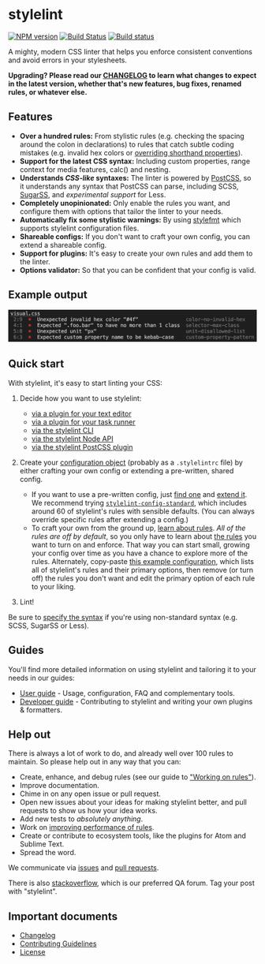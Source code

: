 # stylelint

[![NPM version](http://img.shields.io/npm/v/stylelint.svg)](https://www.npmjs.org/package/stylelint) [![Build Status](https://travis-ci.org/stylelint/stylelint.svg?branch=master)](https://travis-ci.org/stylelint/stylelint) [![Build status](https://ci.appveyor.com/api/projects/status/wwajr0886e00g8je/branch/master?svg=true)](https://ci.appveyor.com/project/stylelint/stylelint/branch/master)

A mighty, modern CSS linter that helps you enforce consistent conventions and avoid errors in your stylesheets.

**Upgrading? Please read our [CHANGELOG](CHANGELOG.md) to learn what changes to expect in the latest version, whether that's new features, bug fixes, renamed rules, or whatever else.**

## Features

- **Over a hundred rules:** From stylistic rules (e.g. checking the spacing around the colon in declarations) to rules that catch subtle coding mistakes (e.g. invalid hex colors or [overriding shorthand properties](https://developer.mozilla.org/en-US/docs/Web/CSS/Shorthand_properties#Tricky_edge_cases)).
- **Support for the latest CSS syntax:** Including custom properties, range context for media features, calc() and nesting.
- **Understands *CSS-like* syntaxes:** The linter is powered by [PostCSS](https://github.com/postcss/postcss), so it understands any syntax that PostCSS can parse, including SCSS, [SugarSS](https://github.com/postcss/sugarss), and *experimental support* for Less.
- **Completely unopinionated:** Only enable the rules you want, and configure them with options that tailor the linter to your needs.
- **Automatically fix some stylistic warnings:** By using [stylefmt](https://github.com/morishitter/stylefmt) which supports stylelint configuration files.
- **Shareable configs:** If you don't want to craft your own config, you can extend a shareable config.
- **Support for plugins:** It's easy to create your own rules and add them to the linter.
- **Options validator:** So that you can be confident that your config is valid.

## Example output

![Example](https://github.com/stylelint/stylelint/raw/master/example.png?raw=true)

## Quick start

With stylelint, it's easy to start linting your CSS:

1. Decide how you want to use stylelint:

    - [via a plugin for your text editor](/docs/user-guide/complementary-tools.md#editor-plugins)
    - [via a plugin for your task runner](/docs/user-guide/complementary-tools.md#build-tool-plugins)
    - [via the stylelint CLI](/docs/user-guide/cli.md)
    - [via the stylelint Node API](/docs/user-guide/node-api.md)
    - [via the stylelint PostCSS plugin](/docs/user-guide/postcss-plugin.md)

2. Create your [configuration object](/docs/user-guide/configuration.md) (probably as a `.stylelintrc` file) by either crafting your own config or extending a pre-written, shared config.

   - If you want to use a pre-written config, just [find one](https://www.npmjs.com/browse/keyword/stylelint-config) and [extend it](/docs/user-guide/configuration.md#extends). We recommend trying [`stylelint-config-standard`](https://github.com/stylelint/stylelint-config-standard), which includes around 60 of stylelint's rules with sensible defaults. (You can always override specific rules after extending a config.)
   - To craft your own from the ground up, [learn about rules](/docs/user-guide/about-rules.md). *All of the rules are off by default*, so you only have to learn about [the rules](/docs/user-guide/rules.md) you want to turn on and enforce. That way you can start small, growing your config over time as you have a chance to explore more of the rules. Alternately, copy-paste [this example configuration](/docs/user-guide/example-config.md), which lists all of stylelint's rules and their primary options, then remove (or turn off) the rules you don't want and edit the primary option of each rule to your liking.
3. Lint!

Be sure to [specify the syntax](/docs/user-guide/css-processors.md#parsing-non-standard-syntax) if you're using non-standard syntax (e.g. SCSS, SugarSS or Less).

## Guides

You'll find more detailed information on using stylelint and tailoring it to your needs in our guides:

- [User guide](docs/user-guide.md) - Usage, configuration, FAQ and complementary tools.
- [Developer guide](docs/developer-guide.md) - Contributing to stylelint and writing your own plugins & formatters.

## Help out

There is always a lot of work to do, and already well over 100 rules to maintain. So please help out in any way that you can:

- Create, enhance, and debug rules (see our guide to ["Working on rules"](docs/developer-guide/rules.md)).
- Improve documentation.
- Chime in on any open issue or pull request.
- Open new issues about your ideas for making stylelint better, and pull requests to show us how your idea works.
- Add new tests to *absolutely anything*.
- Work on [improving performance of rules](docs/developer-guide/benchmarks.md).
- Create or contribute to ecosystem tools, like the plugins for Atom and Sublime Text.
- Spread the word.

We communicate via [issues](https://github.com/stylelint/stylelint/issues) and [pull requests](https://github.com/stylelint/stylelint/pulls).

There is also [stackoverflow](http://stackoverflow.com/questions/tagged/stylelint), which is our preferred QA forum. Tag your post with "stylelint".

## Important documents

- [Changelog](CHANGELOG.md)
- [Contributing Guidelines](CONTRIBUTING.md)
- [License](https://raw.githubusercontent.com/stylelint/stylelint/master/LICENSE)
